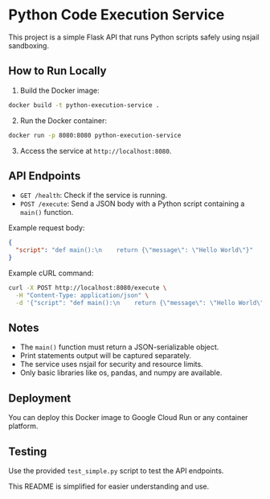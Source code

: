 # Python Code Execution Service

This project is a simple Flask API that runs Python scripts safely using nsjail sandboxing.

## How to Run Locally

1. Build the Docker image:
```bash
docker build -t python-execution-service .
```

2. Run the Docker container:
```bash
docker run -p 8080:8080 python-execution-service
```

3. Access the service at `http://localhost:8080`.

## API Endpoints

- `GET /health`: Check if the service is running.
- `POST /execute`: Send a JSON body with a Python script containing a `main()` function.

Example request body:
```json
{
  "script": "def main():\n    return {\"message\": \"Hello World\"}"
}
```

Example cURL command:
```bash
curl -X POST http://localhost:8080/execute \
  -H "Content-Type: application/json" \
  -d '{"script": "def main():\n    return {\"message\": \"Hello World\"}"}'
```

## Notes

- The `main()` function must return a JSON-serializable object.
- Print statements output will be captured separately.
- The service uses nsjail for security and resource limits.
- Only basic libraries like os, pandas, and numpy are available.

## Deployment

You can deploy this Docker image to Google Cloud Run or any container platform.

## Testing

Use the provided `test_simple.py` script to test the API endpoints.

This README is simplified for easier understanding and use.
